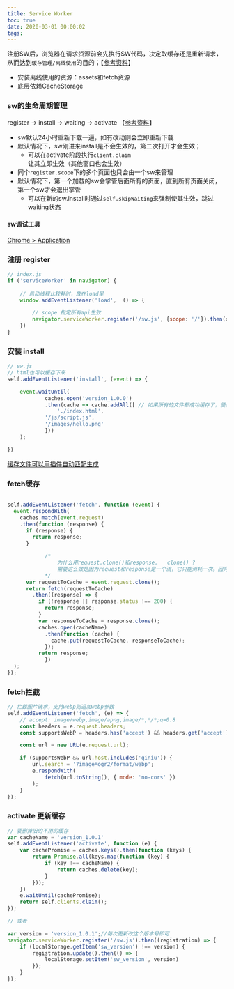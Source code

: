 ```yaml
---
title: Service Worker
toc: true
date: 2020-03-01 00:00:02
tags:
---
```


注册SW后，浏览器在请求资源前会先执行SW代码，决定取缓存还是重新请求，从而达到`缓存管理/离线使用`的目的；【[参考资料](https://mrluo.life/article/detail/140/pwa-primer)】
* 安装离线使用的资源：assets和fetch资源
* 底层依赖CacheStorage


### sw的生命周期管理
register -> install -> waiting -> activate 【[参考资料](https://segmentfault.com/a/1190000007487049
)】
* sw默认24小时重新下载一遍，如有改动则会立即重新下载
* 默认情况下，sw刚进来install是不会生效的，第二次打开才会生效；
  * 可以在activate阶段执行`client.claim`让其立即生效（其他窗口也会生效）
* 同个`register.scope`下的多个页面也只会由一个sw来管理
* 默认情况下，第一个加载的sw会掌管后面所有的页面，直到所有页面关闭，第一个sw才会退出掌管
  * 可以在新的sw.install时通过`self.skipWaiting`来强制使其生效<!--（管理所有已经打开的窗口）-->，跳过waiting状态


#### sw调试工具
[Chrome > Application](https://juejin.im/post/5b06a7b3f265da0dd8567513)



### 注册 register
```js
// index.js
if ('serviceWorker' in navigator) {
	
	// 启动线程比较耗时，放在load里
	window.addEventListener('load',  () => {

		// scope 指定所有api生效
        navigator.serviceWorker.register('/sw.js', {scope: '/'}).then(xxx)
	})
}
```


### 安装 install
```js
// sw.js
// html也可以缓存下来
self.addEventListener('install', (event) => {

	event.waitUntil(
    		caches.open('version_1.0.0')                  
    		.then(cache => cache.addAll([ // 如果所有的文件都成功缓存了，便会安装完成。如果任何文件下载失败了，那么安装过程也会随之失败。
			    './index.html',        
      		'/js/script.js',
      		'/images/hello.png'
    		]))
  	);

})
```

[缓存文件可以用插件自动匹配生成](https://www.npmjs.com/package/sw-precache-webpack-plugin)



### fetch缓存
```js

self.addEventListener('fetch', function (event) {
  event.respondWith(
    caches.match(event.request)                  
    .then(function (response) {
      if (response) {                            
        return response;                         
      }

			/*
				为什么用request.clone()和response.	clone() ?
				需要这么做是因为request和response是一个流，它只能消耗一次。因为我们已经通过缓存消耗了一次，然后发起 HTTP 请求还要再消耗一次，所以我们需要在此时克隆请求
			*/
      var requestToCache = event.request.clone(); 
      return fetch(requestToCache)
		.then((response) => {
          if (!response || response.status !== 200) {      
            return response;
          }
          var responseToCache = response.clone();          
          caches.open(cacheName)                           
            .then(function (cache) {
              cache.put(requestToCache, responseToCache); 
            });
          return response;             
    		})
  );
});
```


### fetch拦截
```js
// 拦截图片请求，支持webp则追加webp参数
self.addEventListener('fetch', (e) => {
    // accept: image/webp,image/apng,image/*,*/*;q=0.8
    const headers = e.request.headers;
    const supportsWebP = headers.has('accept') && headers.get('accept').includes('webp');

    const url = new URL(e.request.url);

    if (supportsWebP && url.host.includes('qiniu')) {
        url.search = '?imageMogr2/format/webp';
        e.respondWith(
            fetch(url.toString(), { mode: 'no-cors' })
        );
    }
});
```


### activate 更新缓存
```js
// 要删掉旧的不用的缓存
var cacheName = 'version_1.0.1'
self.addEventListener('activate', function (e) {
    var cachePromise = caches.keys().then(function (keys) {
        return Promise.all(keys.map(function (key) {
            if (key !== cacheName) {
                return caches.delete(key);
            }
        }));
    })
    e.waitUntil(cachePromise);
    return self.clients.claim();
});

// 或者 

var version = 'version_1.0.1';//每次更新改这个版本号即可
navigator.serviceWorker.register('/sw.js').then((registration) => {
    if (localStorage.getItem('sw_version') !== version) {
        registration.update().then(() => {
            localStorage.setItem('sw_version', version)
        });
    }
});
```



